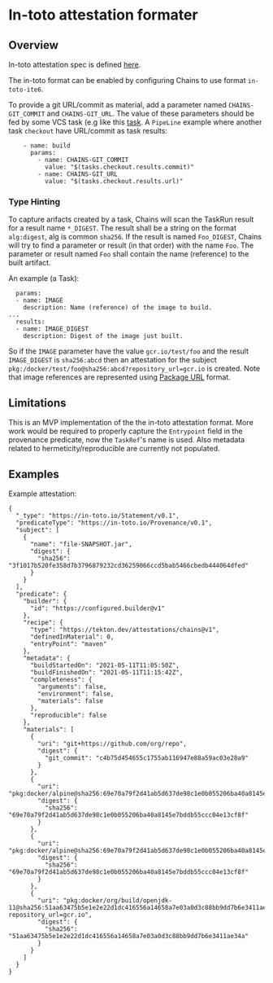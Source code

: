 # In-toto attestation formater

## Overview

In-toto attestation spec is defined
[here](https://github.com/in-toto/attestation/tree/v0.1.0/spec).

The in-toto format can be enabled by configuring Chains to use format
`in-toto-ite6`.

To provide a git URL/commit as material, add a parameter named
`CHAINS-GIT_COMMIT` and `CHAINS-GIT_URL`. The value of these
parameters should be fed by some VCS task (e.g like this
[task](https://github.com/tektoncd/catalog/blob/main/task/git-clone/0.3/git-clone.yaml#L81).
A `PipeLine` example where another task `checkout` have URL/commit as
task results:

```
    - name: build
      params:
        - name: CHAINS-GIT_COMMIT
          value: "$(tasks.checkout.results.commit)"
        - name: CHAINS-GIT_URL
          value: "$(tasks.checkout.results.url)"
```

### Type Hinting

To capture arifacts created by a task, Chains will scan the TaskRun
result for a result name `*_DIGEST`. The result shall be a string on
the format `alg:digest`, alg is common `sha256`. If the result is named
`Foo_DIGEST`, Chains will try to find a parameter or result (in that
order) with the name `Foo`. The parameter or result named `Foo` shall
contain the name (reference) to the built artifact.

An example (a Task):
```
  params:
  - name: IMAGE
    description: Name (reference) of the image to build.
...
  results:
  - name: IMAGE_DIGEST
    description: Digest of the image just built.
```

So if the `IMAGE` parameter have the value `gcr.io/test/foo` and the
result `IMAGE_DIGEST` is `sha256:abcd` then an attestation for the
subject `pkg:/docker/test/foo@sha256:abcd?repository_url=gcr.io`
is created. Note that image references are represented using [Package
URL](https://github.com/package-url/purl-spec) format.

## Limitations
This is an MVP implementation of the the in-toto attestation
format. More work would be required to properly capture the
`Entrypoint` field in the provenance predicate, now the `TaskRef`'s name
is used. Also metadata related to hermeticity/reproducible are
currently not populated.

## Examples

Example attestation:

```
{
  "_type": "https://in-toto.io/Statement/v0.1",
  "predicateType": "https://in-toto.io/Provenance/v0.1",
  "subject": [
    {
      "name": "file-SNAPSHOT.jar",
      "digest": {
        "sha256": "3f1017b520fe358d7b3796879232cd36259066ccd5bab5466cbedb444064dfed"
      }
    }
  ],
  "predicate": {
    "builder": {
      "id": "https://configured.builder@v1"
    },
    "recipe": {
      "type": "https://tekton.dev/attestations/chains@v1",
      "definedInMaterial": 0,
      "entryPoint": "maven"
    },
    "metadata": {
      "buildStartedOn": "2021-05-11T11:05:50Z",
      "buildFinishedOn": "2021-05-11T11:15:42Z",
      "completeness": {
        "arguments": false,
        "environment": false,
        "materials": false
      },
      "reproducible": false
    },
    "materials": [
      {
        "uri": "git+https://github.com/org/repo",
        "digest": {
          "git_commit": "c4b75d454655c1755ab116947e88a59ac03e28a9"
        }
      },
      {
        "uri": "pkg:docker/alpine@sha256:69e70a79f2d41ab5d637de98c1e0b055206ba40a8145e7bddb55ccc04e13cf8f",
        "digest": {
          "sha256": "69e70a79f2d41ab5d637de98c1e0b055206ba40a8145e7bddb55ccc04e13cf8f"
        }
      },
      {
        "uri": "pkg:docker/alpine@sha256:69e70a79f2d41ab5d637de98c1e0b055206ba40a8145e7bddb55ccc04e13cf8f",
        "digest": {
          "sha256": "69e70a79f2d41ab5d637de98c1e0b055206ba40a8145e7bddb55ccc04e13cf8f"
        }
      },
      {
        "uri": "pkg:docker/org/build/openjdk-11@sha256:51aa63475b5e1e2e22d1dc416556a14658a7e03a0d3c88bb9dd7b6e3411ae34a?repository_url=gcr.io",
        "digest": {
          "sha256": "51aa63475b5e1e2e22d1dc416556a14658a7e03a0d3c88bb9dd7b6e3411ae34a"
        }
      }
    ]
  }
}
```
